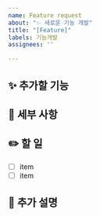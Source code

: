 ```yaml
---
name: Feature request
about: "✨ 새로운 기능 개발"
title: "[Feature]"
labels: 기능개발
assignees: ''

---
```


## ✨ 추가할 기능
<!-- 어떤 기능을 개발 -->

## 📃 세부 사항
<!-- 사용할 기술, 패턴 등
 기능 구현 시 다른 사람들이 알아야 할 점 -->

## ✏️ 할 일
- [ ] item
- [ ] item

## 🙏 추가 설명
<!-- 궁금한 점 -->
